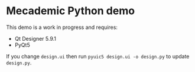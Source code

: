 # Mecademic Python demo

This demo is a work in progress and requires:

- Qt Designer 5.9.1
- PyQt5

If you change `design.ui` then run `pyuic5 design.ui -o design.py` to update `design.py`.


